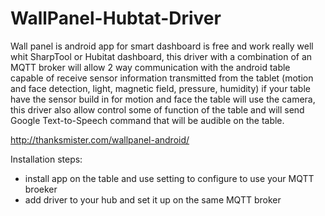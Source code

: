 # WallPanel-Hubtat-Driver
Wall panel is android app for smart dashboard is free and work really well whit SharpTool or Hubitat dashboard, this driver with a combination of an MQTT broker will allow 2 way communication with the android table capable of receive sensor information transmitted from the tablet (motion and face detection, light, magnetic field, pressure, humidity) if your table have the sensor build in for motion and face the table will use the camera, this driver also allow control some of function of the table and will send  Google Text-to-Speech command that will be audible on the table.

http://thanksmister.com/wallpanel-android/


Installation steps:
- install app on the table and use setting to configure to use your MQTT broeker 
- add driver to your hub and set it up on the same MQTT broker
